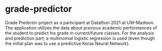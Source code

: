 # grade-predictor
Grade Predictor project as a participant at Datathon 2021 at UW-Madison. The application utilizes the data about previous academic performances of the student to predict his grade in current/future classes. For the analysis and prediction part, a multinomial logistic regression is used (even though the initial plan was to use a predictive Keras Neural Network). 
